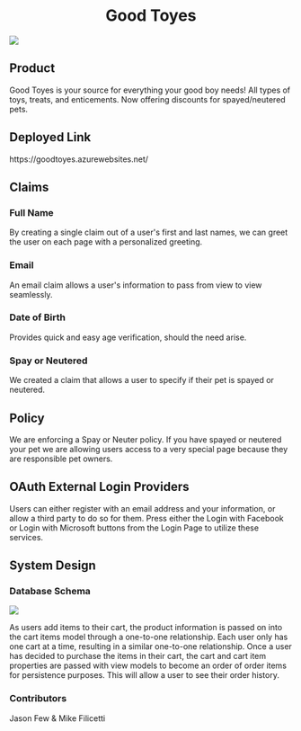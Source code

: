 <h1 align="center">Good Toyes</h1>
<img src="https://github.com/mikefili/GoodToyes/blob/master/Assets/dog-2.jpg?raw=true") >

<h2>Product</h2>

Good Toyes is your source for everything your good boy needs! All types of toys, treats, and enticements. Now offering discounts for spayed/neutered pets.


<h2>Deployed Link</h2>
https://goodtoyes.azurewebsites.net/


<h2>Claims</h2>

<h3>Full Name</h3>
By creating a single claim out of a user's first and last names, we can greet the user on each page with a personalized greeting.

<h3>Email</h3>
An email claim allows a user's information to pass from view to view seamlessly.

<h3>Date of Birth</h3>
Provides quick and easy age verification, should the need arise.

<h3>Spay or Neutered</h3>
We created a claim that allows a user to specify if their pet is spayed or neutered.


<h2>Policy</h2>
We are enforcing a Spay or Neuter policy.  If you have spayed or neutered your pet we are allowing users access to a very special page because they are responsible pet owners.


<h2>OAuth External Login Providers</h2>

Users can either register with an email address and your information, or allow a third party to do so for them. Press either the Login with Facebook or Login with Microsoft buttons from the Login Page to utilize these services.


<h2>System Design</h2>

<h3>Database Schema</h2>
<img src="https://dev.azure.com/GoodToyes/e4e7016b-8089-4a55-9fa3-26c24f1bad71/_apis/git/repositories/ea4d2d35-b6aa-43f7-b387-39101dcd35b8/Items?path=%2FAssets%2Fgoodtoyes_db_schema.PNG&versionDescriptor%5BversionOptions%5D=0&versionDescriptor%5BversionType%5D=0&versionDescriptor%5Bversion%5D=README&download=false&resolveLfs=true&%24format=octetStream&api-version=5.0-preview.1" >

As users add items to their cart, the product information is passed on into the cart items model through a one-to-one relationship. Each user only has one cart at a time, resulting in a similar one-to-one relationship. Once a user has decided to purchase the items in their cart, the cart and cart item properties are passed with view models to become an order of order items for persistence purposes. This will allow a user to see their order history.

<h3>Contributors</h3>
Jason Few & Mike Filicetti
